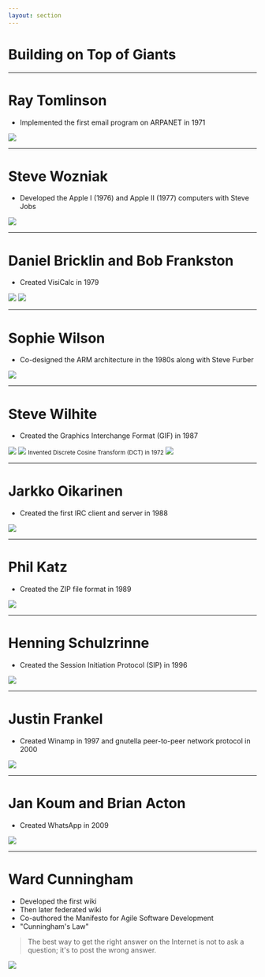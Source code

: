 ```yaml
---
layout: section
---
```


# Building on Top of Giants

---

# Ray Tomlinson

- Implemented the first email program on ARPANET in 1971

<v-drag pos="604,60,275,_,-10">
    <img src="/assets/ray-tomlinson.jpg" style="border-radius: 8%;">
</v-drag>

---

# Steve Wozniak

- Developed the Apple I (1976) and Apple II (1977) computers with Steve Jobs

<v-drag pos="508,121,275,_,15">
    <img src="/assets/steve-wozniak.jpg" style="border-radius: 8%;">
</v-drag>

---

# Daniel Bricklin and Bob Frankston

- Created VisiCalc in 1979

<v-drag pos="542,101,275,_,-10">
    <img src="/assets/daniel-bricklin-bob-frankston.jpg" style="border-radius: 8%;">
</v-drag>

<v-drag pos="512,304,275,_">
    <img src="/assets/VisiCalc.png" style="border-radius: 8%;">
</v-drag>

---

# Sophie Wilson

- Co-designed the ARM architecture in the 1980s along with Steve Furber

<v-drag pos="511,206,275,_,-10">
    <img src="/assets/sophie-wilson.jpg" style="border-radius: 8%;">
</v-drag>

---

# Steve Wilhite

- Created the Graphics Interchange Format (GIF) in 1987

<v-drag pos="555,94,275,_,9">
    <img src="/assets/steve-wilhite.webp" style="border-radius: 8%;">
</v-drag>

<v-click>
<v-drag pos="669,279,206,_,6">
    <img src="/assets/Incredible-jimmy-valmer.gif" style="border-radius: 8%;">
</v-drag>
</v-click>

<v-click>
<v-drag pos="140,170,215,_">
<small>Invented Discrete Cosine Transform (DCT) in 1972</small>
<img src="/assets/people/nasir-ahmed.png" style="border-radius: 8%;">
</v-drag>
</v-click>

<!--
- The DCT is the most widely used data compression transformation, the basis for most digital media
  standards (image, video and audio)
-->

---

# Jarkko Oikarinen

- Created the first IRC client and server in 1988

<v-drag pos="454,110,275,_,7">
    <img src="/assets/jarkko-oikarinen.webp" style="border-radius: 8%;">
</v-drag>

---

# Phil Katz

- Created the ZIP file format in 1989

<v-drag pos="462,74,275,_,-10">
    <img src="/assets/phil-katz.jpeg" style="border-radius: 8%;">
</v-drag>

---

# Henning Schulzrinne 

- Created the Session Initiation Protocol (SIP) in 1996

<v-drag pos="552,149,275,_,-10">
    <img src="/assets/henning-schulzrinne.jpg" style="border-radius: 8%;">
</v-drag>

<!--
- This is the protocol used for voice and video calls over the Internet.
-->

---

# Justin Frankel

- Created Winamp in 1997 and gnutella peer-to-peer network protocol in 2000

<v-drag pos="504,192,227,_,9">
    <img src="/assets/justin-frankel.jpg" style="border-radius: 8%;">
</v-drag>

---

# Jan Koum and Brian Acton

- Created WhatsApp in 2009

<v-drag pos="570,166,275,_,17">
    <img src="/assets/jan-koum-Brian-Acton.jpg" style="border-radius: 8%;">
</v-drag>

---

# Ward Cunningham

- Developed the first wiki
- Then later federated wiki
- Co-authored the Manifesto for Agile Software Development
- "Cunningham's Law"
> The best way to get the right answer on the Internet is not to ask a question; it's to post the
> wrong answer.

<v-drag pos="644,294,208,_,-10">
    <img src="/assets/ward-cunningham.jpg" style="border-radius: 8%;">
</v-drag>
